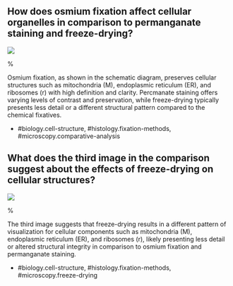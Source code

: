 ## How does osmium fixation affect cellular organelles in comparison to permanganate staining and freeze-drying?

![](https://cdn.mathpix.com/cropped/2024_07_05_5095e984f168cec8db82g-1.jpg?height=318&width=368&top_left_y=590&top_left_x=383)

%

Osmium fixation, as shown in the schematic diagram, preserves cellular structures such as mitochondria (M), endoplasmic reticulum (ER), and ribosomes (r) with high definition and clarity. Percmanate staining offers varying levels of contrast and preservation, while freeze-drying typically presents less detail or a different structural pattern compared to the chemical fixatives.

- #biology.cell-structure, #histology.fixation-methods, #microscopy.comparative-analysis

## What does the third image in the comparison suggest about the effects of freeze-drying on cellular structures?

![](https://cdn.mathpix.com/cropped/2024_07_05_5095e984f168cec8db82g-1.jpg?height=318&width=368&top_left_y=590&top_left_x=383)

%

The third image suggests that freeze-drying results in a different pattern of visualization for cellular components such as mitochondria (M), endoplasmic reticulum (ER), and ribosomes (r), likely presenting less detail or altered structural integrity in comparison to osmium fixation and permanganate staining.

- #biology.cell-structure, #histology.fixation-methods, #microscopy.freeze-drying